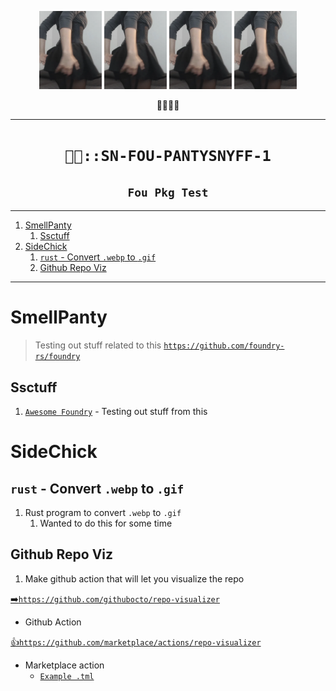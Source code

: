 <p align="center">
<img src="./px/14658245.webp" width="100">
<img src="./px/14658245.webp" width="100">
<img src="./px/14658245.webp" width="100">
<img src="./px/14658245.webp" width="100">
</p>
<p align="center">
👃👃👃👃
</p>

----

<h1 align="center"><code>💅🏻::SN-FOU-PANTYSNYFF-1</code></h1>
<h2 align="center"><code> Fou Pkg Test </code></h2>

----
1. [SmellPanty](#smellpanty)
   1. [Ssctuff](#ssctuff)
2. [SideChick](#sidechick)
   1. [`rust` - Convert `.webp` to `.gif`](#rust---convert-webp-to-gif)
   2. [Github Repo Viz](#github-repo-viz)

----

# SmellPanty

> Testing out stuff related to this
[`https://github.com/foundry-rs/foundry`](https://github.com/foundry-rs/foundry)

## Ssctuff

1. [`Awesome Foundry`](https://github.com/crisgarner/awesome-foundry) -  Testing out stuff from this 

# SideChick

## `rust` - Convert `.webp` to `.gif`

1. Rust program to convert `.webp` to `.gif`
   1. Wanted to do this for some time 


## Github Repo Viz 

1. Make github action that will let you visualize the repo 

[➡️`https://github.com/githubocto/repo-visualizer`](https://github.com/githubocto/repo-visualizer)
- Github Action

[👍`https://github.com/marketplace/actions/repo-visualizer`](https://github.com/marketplace/actions/repo-visualizer)
- Marketplace action 
  - [`Example .tml`](https://github.com/githubocto/repo-visualizer-demo/blob/main/.github/workflows/diagram.yml)


